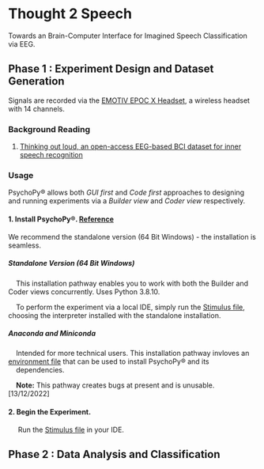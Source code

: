 # Thought 2 Speech
Towards an Brain-Computer Interface for Imagined Speech Classification via EEG. 
## Phase 1 : Experiment Design and Dataset Generation
Signals are recorded via the [EMOTIV EPOC X Headset](https://www.emotiv.com/epoc-x/), a wireless headset with 14 channels.

### Background Reading
1. [Thinking out loud, an open-access EEG-based BCI dataset for inner speech recognition](https://www.nature.com/articles/s41597-022-01147-2)

### Usage
PsychoPy® allows both *GUI* *first* and *Code* *first* approaches to designing and running experiments via a *Builder view* and *Coder view* respectively.


#### 1. Install PsychoPy®. [**Reference**](https://www.psychopy.org/download.html#pip-install)
We recommend the standalone version (64 Bit Windows) - the installation is seamless. 
##### Standalone Version (64 Bit Windows)

&nbsp;&nbsp;&nbsp;&nbsp;This installation pathway enables you to work with both the Builder and Coder views concurrently. Uses Python 3.8.10.

&nbsp;&nbsp;&nbsp;&nbsp;To perform the experiment via a local IDE, simply run the [Stimulus file](https://github.com/armaanchowfin/Thought2Speech/blob/main/Experiment%20Protocol%20-%20Pyschopy/stimuli_psycho.py), choosing the interpreter installed with the standalone installation.

##### Anaconda and Miniconda
&nbsp;&nbsp;&nbsp;&nbsp;Intended for more technical users. This installation pathway invloves an [environment file]() that can be used to install PsychoPy® and its &nbsp;&nbsp;&nbsp;&nbsp;dependencies. 

&nbsp;&nbsp;&nbsp;&nbsp;**Note:** This pathway creates bugs at present and is unusable. [13/12/2022] 

 
#### 2. Begin the Experiment.
&nbsp;&nbsp;&nbsp;&nbsp; Run the [Stimulus file](https://github.com/armaanchowfin/Thought2Speech/blob/main/Experiment%20Protocol%20-%20Pyschopy/stimuli_psycho.py) in your IDE.

## Phase 2 : Data Analysis and Classification
